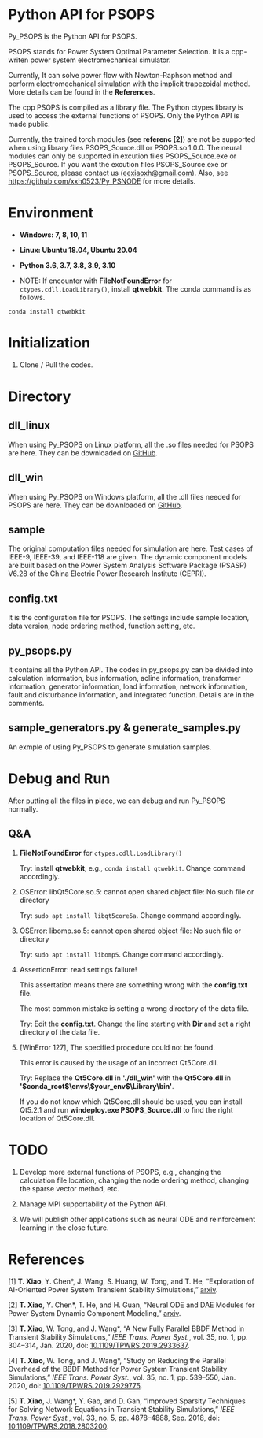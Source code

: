 # Python API for PSOPS
Py_PSOPS is the Python API for PSOPS. 

PSOPS stands for Power System Optimal Parameter Selection. It is a cpp-writen power system electromechanical simulator. 

Currently, It can solve power flow with Newton-Raphson method and perform electromechanical simulation with the implicit trapezoidal method. More details can be found in the **References**.

The cpp PSOPS is compiled as a library file. The Python ctypes library is used to access the external functions of PSOPS. Only the Python API is made public. 

Currently, the trained torch modules (see **referenc [2]**) are not be supported when using library files PSOPS_Source.dll or PSOPS.so.1.0.0. The neural modules can only be supported in excution files PSOPS_Source.exe or PSOPS_Source. If you want the excution files PSOPS_Source.exe or PSOPS_Source, please contact us (eexiaoxh@gmail.com). Also, see https://github.com/xxh0523/Py_PSNODE for more details.

# Environment

- **Windows: 7, 8, 10, 11**

- **Linux: Ubuntu 18.04, Ubuntu 20.04**

- **Python 3.6, 3.7, 3.8, 3.9, 3.10**

- NOTE: If encounter with **FileNotFoundError** for `ctypes.cdll.LoadLibrary()`, install **qtwebkit**. The conda command is as follows.
```
conda install qtwebkit
```

# Initialization
1.  Clone / Pull the codes.

# Directory
## dll_linux
When using Py_PSOPS on Linux platform, all the .so files needed for PSOPS are here. They can be downloaded on [GitHub](https://github.com/xxh0523/Py_PSOPS/releases).

## dll_win
When using Py_PSOPS on Windows platform, all the .dll files needed for PSOPS are here. They can be downloaded on [GitHub](https://github.com/xxh0523/Py_PSOPS/releases).

## sample
The original computation files needed for simulation are here. Test cases of IEEE-9, IEEE-39, and IEEE-118 are given. The dynamic component models are built based on the Power System Analysis Software Package (PSASP) V6.28 of the China Electric Power Research Institute (CEPRI).

## config.txt
It is the configuration file for PSOPS. The settings include sample location, data version, node ordering method, function setting, etc. 

## py_psops.py
It contains all the Python API. The codes in py_psops.py can be divided into calculation information, bus information, acline information, transformer information, generator information, load information, network information, fault and disturbance information, and integrated function. Details are in the comments. 

## sample_generators.py & generate_samples.py
An exmple of using Py_PSOPS to generate simulation samples.

# Debug and Run
After putting all the files in place, we can debug and run Py_PSOPS normally.

## Q&A
1.  **FileNotFoundError** for `ctypes.cdll.LoadLibrary()` 

    Try: install **qtwebkit**, e.g., `conda install qtwebkit`. Change command accordingly. 

1.  OSError: libQt5Core.so.5: cannot open shared object file: No such file or directory

    Try: `sudo apt install libqt5core5a`. Change command accordingly.

2.  OSError: libomp.so.5: cannot open shared object file: No such file or directory

    Try: `sudo apt install libomp5`. Change command accordingly.

3.  AssertionError: read settings failure!

    This assertation means there are something wrong with the **config.txt** file.
    
    The most common mistake is setting a wrong directory of the data file.

    Try: Edit the **config.txt**. Change the line starting with **Dir** and set a right directory of the data file.

4.  [WinError 127], The specified procedure could not be found.

    This error is caused by the usage of an incorrect Qt5Core.dll.

    Try: Replace the **Qt5Core.dll** in **'./dll_win'** with the **Qt5Core.dll** in **'\$conda_root\$\envs\\\$your_env\$\Library\bin'**.

    If you do not know which Qt5Core.dll should be used, you can install Qt5.2.1 and run **windeploy.exe PSOPS_Source.dll** to find the right location of Qt5Core.dll. 

# TODO
1. Develop more external functions of PSOPS, e.g., changing the calculation file location, changing the node ordering method, changing the sparse vector method, etc.

2. Manage MPI supportability of the Python API. 

3. We will publish other applications such as neural ODE and reinforcement learning in the close future.
# References
[1] **T. Xiao**, Y. Chen*, J. Wang, S. Huang, W. Tong, and T. He, “Exploration of AI-Oriented Power System Transient Stability Simulations,” [arxiv](http://arxiv.org/abs/2110.00931).

[2] **T. Xiao**, Y. Chen*, T. He, and H. Guan, “Neural ODE and DAE Modules for Power System Dynamic Component Modeling,” [arxiv](https://arxiv.org/abs/2110.12981).

[3] **T. Xiao**, W. Tong, and J. Wang*, “A New Fully Parallel BBDF Method in Transient Stability Simulations,” *IEEE Trans. Power Syst.*, vol. 35, no. 1, pp. 304–314, Jan. 2020, doi: [10.1109/TPWRS.2019.2933637](https://ieeexplore.ieee.org/document/8798601/).

[4] **T. Xiao**, W. Tong, and J. Wang*, “Study on Reducing the Parallel Overhead of the BBDF Method for Power System Transient Stability Simulations,” *IEEE Trans. Power Syst.*, vol. 35, no. 1, pp. 539–550, Jan. 2020, doi: [10.1109/TPWRS.2019.2929775](https://ieeexplore.ieee.org/document/8765766/).

[5] **T. Xiao**, J. Wang*, Y. Gao, and D. Gan, “Improved Sparsity Techniques for Solving Network Equations in Transient Stability Simulations,” *IEEE Trans. Power Syst.*, vol. 33, no. 5, pp. 4878–4888, Sep. 2018, doi: [10.1109/TPWRS.2018.2803200](https://ieeexplore.ieee.org/document/8283798/).
